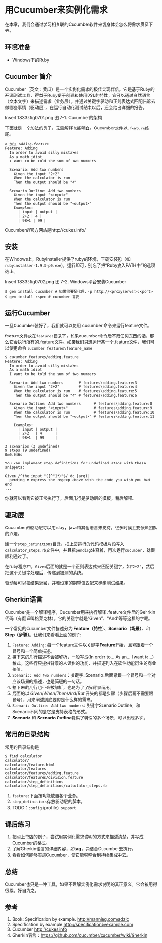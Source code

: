 # 用Cucumber来实例化需求 #

在本章，我们会通过学习相关联的Cucumber软件来切身体会怎么将需求贯穿下去。

## 环境准备 ##
 * Windows下的Ruby
 
## Cucumber 简介 ##
Cucumber（英文：黄瓜）是一个实例化需求的极佳实现伴侣。它是基于Ruby的开源测试工具，得益于Ruby便于创建和使用DSL的特性，它可以通过自然语言（文本文字）来描述需求（业务层），并通过关键字驱动和正则表达式匹配告诉去做哪些事情（驱动层），在运行自动化测试结束以后，还会给出详细的报告。

Insert 18333fig0701.png
图 7-1. Cucumber的架构

下面就是一个加法的例子，无需解释也能明白。Cucumber文件以`.feature`结尾。

~~~~~~~~~~~~~ {.cucumber}
# 加法 adding.feature
Feature: Adding
  In order to avoid silly mistakes
  As a math idiot
  I want to be told the sum of two numbers
  
  Scenario: Add two numbers
    Given the input "2+2"
    When the calculator is run
    Then the output should be "4"

  Scenario Outline: Add two numbers
    Given the input "<input>"
    When the calculator is run
    Then the output should be "<output>"
    Examples:
      | input | output |
      | 2+2 | 4 |
      | 98+1 | 99 |
~~~~~~~~~~~~~

Cucumber的官方网站是http://cukes.info/ 
        
## 安装 ##
在Windows上，RubyInstaller提供了ruby的环境，下载安装包（如`rubyinstaller-1.9.3-p0.exe`)，运行即可，别忘了把“Ruby放入PATH中”的选项选上。

Insert 18333fig0702.png 
图 7-2. Windows平台安装Cucumber

~~~~~~~~~~~~~ {.bash}
$ gem install cucumber # 如果需要配代理，-p http://<proxyserver>:<port>
$ gem install rspec # cucumber 需要
~~~~~~~~~~~~~ 
    
## 运行Cucumber ##

一旦Cucumber装好了，我们就可以使用 cucumber 命令来运行feature文件。

feature文件放在`features`目录下，如果cucumber命令后不跟任何东西的话，那么它会执行所有的.feature文件。如果我们只想运行某一个.feature文件，我们可以使用命令 `cucumber features\feature_name`

~~~~~~~~~~~~~ {.bash}
$ cucumber features/adding.feature
Feature: Adding
  In order to avoid silly mistakes
  As a math idiot
  I want to be told the sum of two numbers

  Scenario: Add two numbers       # features\adding.feature:3
    Given the input "2+2"         # features\adding.feature:4
    When the calculator is run    # features\adding.feature:5
    Then the output should be "4" # features\adding.feature:6

  Scenario Outline: Add two numbers      # features\adding.feature:8
    Given the input "<input>"            # features\adding.feature:9
    When the calculator is run           # features\adding.feature:10
    Then the output should be "<output>" # features\adding.feature:11

    Examples:
      | input | output |
      | 2+2   | 4      |
      | 98+1  | 99     |

3 scenarios (3 undefined)
9 steps (9 undefined)
0m0.046s

You can implement step definitions for undefined steps with these snippets:

Given /^the input "([^"]*)"$/ do |arg1|
  pending # express the regexp above with the code you wish you had
end
...
~~~~~~~~~~~~~

你就可以看到它被正常执行了，后面几行是驱动层的模板，稍后解释。

## 驱动层 ##
Cucumber的驱动层可以用ruby，java和其他语言来支持，很多时候主要依赖团队的兴趣。

建一个`step_definitions`目录，把上面运行的代码模板片段写入`calculator_steps.rb`文件中，并且把`pending`注释掉，再次运行`cucumber`，就很顺利通过了。

在ruby程序中，`Given`后面的就是一个正则表达式来匹配关键字，如`"2+2"`，然后把这个关键字处理后，传递到被测的系统。

驱动层可以把结果返回，并和设定的期望值匹配来确定测试结果。

## Gherkin语言 ##
Cucumber是一个解释程序，Cucumber用来执行解释 .feature文件里的Gehrkin代码（有翻译叫格莱克林），它的关键字就是“Given”、“And”等等这样的字眼。

一个常见的Cucumber文件描述分为 **Feature（特性）**、**Scenario（场景）**、和**Step（步骤）**。让我们来看看上面的例子:

 1. `Feature: Adding`: 每一个feature文件以关键字**Feature**开始，且紧跟着一个冒号和一个简单描述。
 2. 接下来的几行描述不会被解析，一般写成(In order to... As an... I want to...)格式。这些行只提供背景的人读你的功能，并描述列入在软件功能衍生的商业价值。
 3. `Scenario: Add two numbers`：关键字_Scenario_后面紧跟一个冒号和一个对应该场景的描述，也是简短的一句话。
 4. 接下来的几行也不会被解析，也是为了了解背景而用。
 5. 后面的以 _Given_/_When_/_Then_/_And_/_But_ 开头的都是步骤（步骤后面不需要跟冒号），用来阐述到底要的是什么样的需求。
 6. `Scenario Outline: Add two numbers`: 关键字Scenario Outline，和Scenario不同的是它是支持表格的形式。
 7. **Scenario** 和 **Scenario Outline**提供了特性的多个场景，可以出现多次。

## 常用的目录结构 ##
常用的目录结构是

~~~~~~~~~~~~~ {.bash}
$ find calculator
calculator/
calculator/feature.html
calculator/features
calculator/features/adding.feature
calculator/features/division.feature
calculator/step_definitions
calculator/step_definitions/calculator_steps.rb
~~~~~~~~~~~~~

 1. `features`下面按功能放置各个业务。
 2. `step_definitions`存放驱动层的脚本。
 3. TODO：`config` (profile), `support`
 
## 课后练习 ##
 1. 把网上书店的例子，尝试用实例化需求说明的方式来描述清楚，并写成Cucumber的格式。
 2. 了解Gherkin语言的详细内容，如**tag**，并结合Cucumber去执行。
 3. 看看如何能够实施Cucumber，使它能够整合到持续集成中去。

## 总结 ##

Cucumber也只是一种工具，如果不理解实例化需求说明的真正意义，它会被用得很累，好自为之。

## 参考 ##
 1. Book: Specification by example. <http://manning.com/adzic>
 2. Specification by example <http://specificationbyexample.com>
 3. Cucumber <http://cukes.info>
 4. Gherkin语言：<https://github.com/cucumber/cucumber/wiki/Gherkin>